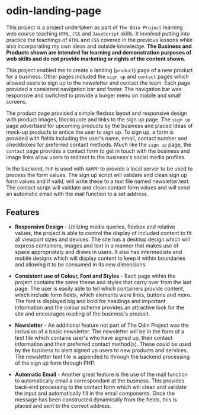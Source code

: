 # odin-landing-page

This project is a project undertaken as part of `The Odin Project` learning web course teaching `HTML`, `CSS` and `JavaScript` skills. It involved putting into practice the teachings of `HTML` and `CSS` covered in the previous lessons while also incorporating my own ideas and outside knowledge. **The Business and Products shown are intended for learning and demonstration purposes of web skills and do not provide marketing or rights of the content shown**.

This project enabled me to create a landing (`product`) page of a new product for a business. Other pages included the `sign up` and `contact` pages which allowed users to sign up to the newsletter and contact the team. Each page provided a consistent navigation bar and footer. The navigation bar was responsive and switched to provide a burger menu on mobile and small screens.

The product page provided a simple flexbox layout and responsive design with product images, blockquote and links to the sign up page. The `sign up` page advertised for upcoming products by the business and placed ideas of mock-up products to entice the user to sign up. To sign up, a form is provided with fields including the user's name, email, contact number and checkboxes for preferred contact methods. Much like the `sign up` page, the `contact` page provides a contact form to get in touch with the business and image links allow users to redirect to the business's social media profiles. 

In the backend, `PHP` is used with `XAMPP` to provide a local server to be used to process the form values. The sign up script will validate and clean sign up form values and if valid, will write these to a text file named newsletter.text. The contact script will validate and clean contact form values and will send an automatic email with the mail function to a set address.

## Features

- **Responsive Design** - Utilizing media queries, flexbox and relative values, the project is able to control the display of included content to fit all viewport sizes and devices. The site has a desktop design which will express containers, images and text in a manner that makes use of space appropriately and draws in users. It also has intermediate and mobile designs which will display content to keep it within boundaries and allowing it to be consumed in its new dimensions.

- **Consistent use of Colour, Font and Styles** - Each page within the project contains the same theme and styles that carry over from the last page. The user is easily able to tell which containers provide content, which include form fields, which elements were links, buttons and more. The font is displayed big and bold for headings and important information and the colour scheme provides an attractive look for the site and encourages reading of the business's product. 

- **Newsletter** - An additional feature not part of The Odin Project was the inclusion of a basic newsletter. The newsletter will be in the form of a text file which contains user's who have signed up, their contact information and their preferred contact method(s). These could be used by the business to alert signed up users to new products and services. The newsletter text file is appended to through the backend processing of the sign up form through PHP.

- **Automatic Email** - Another great feature is the use of the mail function to automatically email a correspondant at the business. This provides back-end processing to the contact form which will clean and validate the input and automatically fill in the email components. Once the message has been constructed dynamically from the fields, this is placed and sent to the correct address. 
